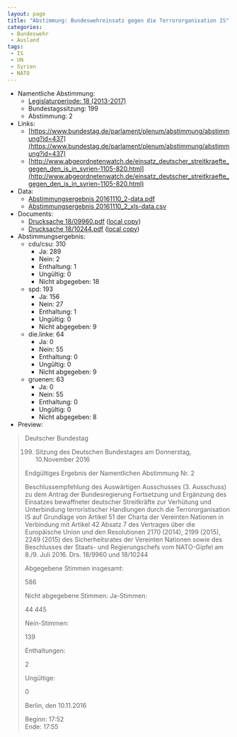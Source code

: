 ```yaml
---
layout: page
title: "Abstimmung: Bundeswehreinsatz gegen die Terrororganisation IS"
categories:
 - Bundeswehr
 - Ausland
tags:
 - IS
 - UN
 - Syrien
 - NATO
---
```


* Namentliche Abstimmung:
    * [Legislaturperiode: 18 (2013-2017)](https://de.wikipedia.org/wiki/18._Deutscher_Bundestag)
    * Bundestagssitzung: 199
    * Abstimmung: 2
* Links: 
    * [https://www.bundestag.de/parlament/plenum/abstimmung/abstimmung?id=437](https://www.bundestag.de/parlament/plenum/abstimmung/abstimmung?id=437)
    * [http://www.abgeordnetenwatch.de/einsatz_deutscher_streitkraefte_gegen_den_is_in_syrien-1105-820.html](http://www.abgeordnetenwatch.de/einsatz_deutscher_streitkraefte_gegen_den_is_in_syrien-1105-820.html)
* Data: 
    * [Abstimmungsergebnis 20161110_2-data.pdf](/res/abstimmungsliste/20161110_2-data.pdf)
    * [Abstimmungsergebnis 20161110_2_xls-data.csv](/res/abstimmungsliste/analyses/20161110_2_xls-data.csv)
* Documents: 
    * [Drucksache 18/09960.pdf](http://dip21.bundestag.de/dip21/btd/18/099/1809960.pdf) ([local copy](/res/abstimmungsdaten/018-199-02/1809960.pdf))
    * [Drucksache 18/10244.pdf](http://dip21.bundestag.de/dip21/btd/18/102/1810244.pdf) ([local copy](/res/abstimmungsdaten/018-199-02/1810244.pdf))
* Abstimmungsergebnis:
    * cdu/csu: 310
        * Ja: 289
        * Nein: 2
        * Enthaltung: 1
        * Ungültig: 0
        * Nicht abgegeben: 18
    * spd: 193
        * Ja: 156
        * Nein: 27
        * Enthaltung: 1
        * Ungültig: 0
        * Nicht abgegeben: 9
    * die.linke: 64
        * Ja: 0
        * Nein: 55
        * Enthaltung: 0
        * Ungültig: 0
        * Nicht abgegeben: 9
    * gruenen: 63
        * Ja: 0
        * Nein: 55
        * Enthaltung: 0
        * Ungültig: 0
        * Nicht abgegeben: 8
* Preview: 
> Deutscher Bundestag
> 
> 199. Sitzung des Deutschen Bundestages
> am Donnerstag, 10.November 2016
> 
> Endgültiges Ergebnis der Namentlichen Abstimmung Nr. 2
> 
> Beschlussempfehlung des Auswärtigen Ausschusses (3. Ausschuss) zu dem Antrag der
> Bundesregierung
> Fortsetzung und Ergänzung des Einsatzes bewaffneter deutscher Streitkräfte zur Verhütung
> und Unterbindung terroristischer Handlungen durch die Terrororganisation IS auf
> Grundlage von Artikel 51 der Charta der Vereinten Nationen in Verbindung mit Artikel 42
> Absatz 7 des Vertrages über die Europäische Union und den Resolutionen 2170 (2014),
> 2199 (2015), 2249 (2015) des Sicherheitsrates der Vereinten Nationen sowie des
> Beschlusses der Staats- und Regierungschefs vom NATO-Gipfel am 8./9. Juli 2016.
> Drs. 18/9960 und 18/10244
> 
> Abgegebene Stimmen insgesamt:
> 
> 586
> 
> Nicht abgegebene Stimmen:
> Ja-Stimmen:
> 
> 44
> 445
> 
> Nein-Stimmen:
> 
> 139
> 
> Enthaltungen:
> 
> 2
> 
> Ungültige:
> 
> 0
> 
> Berlin, den 10.11.2016
> 
> Beginn: 17:52  
> Ende: 17:55
